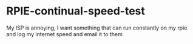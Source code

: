 # RPIE-continual-speed-test
My ISP is annoying, I want something that can run constantly on my rpie and log my internet speed and email it to them
